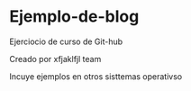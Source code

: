 # Ejemplo-de-blog
Ejerciocio de curso de Git-hub

Creado por xfjaklfjl team

Incuye ejemplos en otros sisttemas operativso